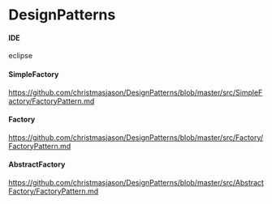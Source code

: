 # DesignPatterns

#### IDE 
eclipse

#### SimpleFactory
https://github.com/christmasjason/DesignPatterns/blob/master/src/SimpleFactory/FactoryPattern.md

#### Factory
https://github.com/christmasjason/DesignPatterns/blob/master/src/Factory/FactoryPattern.md

#### AbstractFactory
https://github.com/christmasjason/DesignPatterns/blob/master/src/AbstractFactory/FactoryPattern.md
